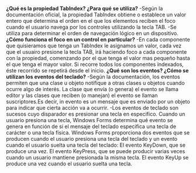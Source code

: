 **¿Qué es la propiedad TabIndex? ¿Para qué se utiliza?**
-Según la documentación oficial, la propiedad TabIndex obtiene o establece un valor entero que determina el orden en el que los elementos reciben el foco cuando el usuario navega por los controles utilizando la tecla TAB.
-Se utiliza para determinar el orden de navegación lógico en un dispositivo.
**¿Cómo funciona el foco en un control en particular?**
-En cada componente que quisieramos que tenga un TabIndex le asignamos un valor, cada vez que el usuairo presione la tecla TAB, irá haciendo foco a cada componente con la propiedad, comenzando por el que tenga el valor mas pequeño hasta el que tenga el mayor valor. Si recorre todos los componentes indexados, éste recorrido se repetirá desde el inicio.
**¿Qué son los eventos? ¿Cómo se utilizan los eventos del teclado?**
-Según la documentación, los eventos permiten que una clase u objeto notifique a otras clases u objetos cuando ocurre algo de interés. La clase que envía (o genera) el evento se llama editor y las clases que reciben (o manejan) el evento se llaman suscriptores.Es decir, in evento es un mensaje que es enviado por un objeto para indicar que cierta acción va a ocurrir.
-Los eventos de teclado son sucesos cuyo disparador es presionar una tecla en especifico. Cuando un usuario presiona una tecla, Windows Forms determina qué evento se genera en función de si el mensaje del teclado especifica una tecla de carácter o una tecla física. Windows Forms proporciona dos eventos que se producen cuando el usuario presiona una tecla del teclado y un evento cuando el usuario suelta una tecla del teclado:
El evento KeyDown, que se produce una vez.
El evento KeyPress, que se puede producir varias veces cuando un usuario mantiene presionada la misma tecla.
El evento KeyUp se produce una vez cuando el usuario suelta una tecla.
